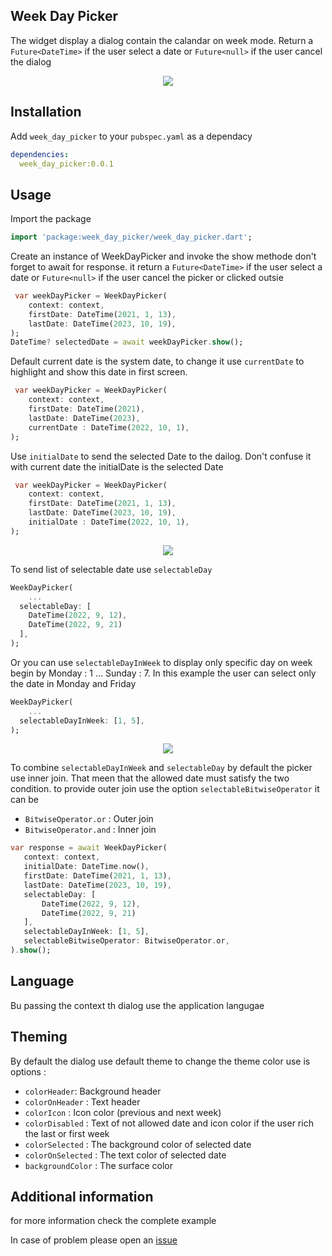 ## Week Day Picker
The widget display a dialog contain the calandar on week mode.
Return a `Future<DateTime>` if the user select a date or `Future<null>` if the user cancel the dialog
<div style="text-align:center"><img src="https://raw.githubusercontent.com/MoezAyadiDev/week_day_picker/main/assets/weekdaypicker.gif"></div>

## Installation
Add `week_day_picker` to your `pubspec.yaml` as a dependacy
```yaml
dependencies:
  week_day_picker:0.0.1
```

## Usage
Import the package
```dart
import 'package:week_day_picker/week_day_picker.dart';
```

Create an instance of WeekDayPicker and invoke the show methode don't forget to await for response.
it return a `Future<DateTime>` if the user select a date or `Future<null>` if the user cancel the picker or clicked outsie

```dart
 var weekDayPicker = WeekDayPicker(
    context: context,
    firstDate: DateTime(2021, 1, 13),
    lastDate: DateTime(2023, 10, 19),
);
DateTime? selectedDate = await weekDayPicker.show();
```
Default current date is the system date, to change it use `currentDate` to highlight and show this date in first screen.
```dart
 var weekDayPicker = WeekDayPicker(
    context: context,
    firstDate: DateTime(2021),
    lastDate: DateTime(2023),
    currentDate : DateTime(2022, 10, 1),
);
```

Use `initialDate` to send the selected Date to the dailog.
Don't confuse it with current date the initialDate is the selected Date
```dart
 var weekDayPicker = WeekDayPicker(
    context: context,
    firstDate: DateTime(2021, 1, 13),
    lastDate: DateTime(2023, 10, 19),
    initialDate : DateTime(2022, 10, 1),
);
```
<div style="text-align:center"><img src="https://raw.githubusercontent.com/MoezAyadiDev/week_day_picker/main/assets/picker_selectedDate.gif"></div>


To send list of selectable date use `selectableDay`
```dart
WeekDayPicker(
    ...
  selectableDay: [
    DateTime(2022, 9, 12),
    DateTime(2022, 9, 21)
  ],
);
```

Or you can use `selectableDayInWeek` to display only specific day on week
begin by 
Monday : 1 
... 
Sunday : 7.
In this example the user can select only the date in Monday and Friday
```dart
WeekDayPicker(
    ...
  selectableDayInWeek: [1, 5],
);
```
<div style="text-align:center"><img src="https://raw.githubusercontent.com/MoezAyadiDev/week_day_picker/main/assets/picker_selectableDayWeek.gif"></div>


To combine `selectableDayInWeek` and `selectableDay` by default the picker use inner join. 
That meen that the allowed date must satisfy the two condition.
to provide outer join use the option `selectableBitwiseOperator`
it can be 
 - `BitwiseOperator.or` : Outer join
 - `BitwiseOperator.and` : Inner join
 ```dart
 var response = await WeekDayPicker(
    context: context,
    initialDate: DateTime.now(),
    firstDate: DateTime(2021, 1, 13),
    lastDate: DateTime(2023, 10, 19),
    selectableDay: [
        DateTime(2022, 9, 12),
        DateTime(2022, 9, 21)
    ],
    selectableDayInWeek: [1, 5],
    selectableBitwiseOperator: BitwiseOperator.or,
).show();
```

## Language
Bu passing the context th dialog use the application langugae 

## Theming
By default the dialog use default theme to change the theme color use is options :
- `colorHeader`: Background header
- `colorOnHeader` : Text header
- `colorIcon` : Icon color (previous and next week)
- `colorDisabled` : Text of not allowed date and icon color if the user rich the last or first week
- `colorSelected` : The background color of selected date
- `colorOnSelected` : The text color of selected date
- `backgroundColor` : The surface color
    
    
## Additional information
for more information check the complete example


In case of problem please open an [issue](https://github.com/MoezAyadiDev/week_day_picker/issues/new?template=bug_report.md)

